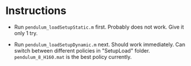 # Instructions

- Run `pendulum_loadSetupStatic.m` first. Probably does not work. Give it only 1 try.

- Run `pendulum_loadSetupDynamic.m` next. Should work immediately. Can switch between different policies in "SetupLoad" folder. `pendulum_8_H160.mat` is the best policy currently.